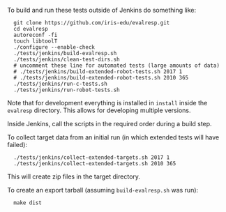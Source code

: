 
To build and run these tests outside of Jenkins do something like:

```
  git clone https://github.com/iris-edu/evalresp.git
  cd evalresp
  autoreconf -fi
  touch libtoolT
  ./configure --enable-check
  ./tests/jenkins/build-evalresp.sh
  ./tests/jenkins/clean-test-dirs.sh
  # uncomment these line for automated tests (large amounts of data)
  # ./tests/jenkins/build-extended-robot-tests.sh 2017 1
  # ./tests/jenkins/build-extended-robot-tests.sh 2010 365
  ./tests/jenkins/run-c-tests.sh
  ./tests/jenkins/run-robot-tests.sh
```

Note that for development everything is installed in `install` inside
the `evalresp` directory.  This allows for developing multiple
versions.

Inside Jenkins, call the scripts in the required order during a build
step.

To collect target data from an initial run (in which extended tests
will have failed):

```
  ./tests/jenkins/collect-extended-targets.sh 2017 1
  ./tests/jenkins/collect-extended-targets.sh 2010 365
```

This will create zip files in the target directory.

To create an export tarball (assuming `build-evalresp.sh` was run):

```
  make dist
```

